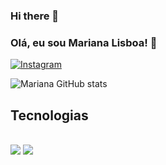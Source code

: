 ### Hi there 👋

### Olá, eu sou Mariana Lisboa! 🚀
[![Instagram](https://img.shields.io/badge/Instagram-E4405F?style=for-the-badge&logo=instagram&logoColor=white)](https://instagram.com/marian4.cost4?igshid=MzMyNGUyNmU2YQ==)

![Mariana GitHub stats](https://github-readme-stats.vercel.app/api?username=marian4cost&show_icons=true&theme=dark)

## Tecnologias 
<div styles='display: inline_block'>
  </br>
  <img src='https://img.shields.io/badge/Python-3776AB?style=for-the-badge&logo=python&logoColor=white'>
  <img src='[https://img.shields.io/badge/Python-3776AB?style=for-the-badge&logo=python&logoColor=white](https://img.shields.io/badge/HTML-239120?style=for-the-badge&logo=html5&logoColor=white)https://img.shields.io/badge/HTML-239120?style=for-the-badge&logo=html5&logoColor=white'>
  <img src'https://img.shields.io/badge/CSS-239120?&style=for-the-badge&logo=css3&logoColor=white'>
</div>
